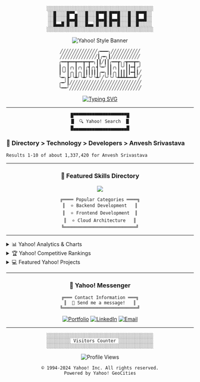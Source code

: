 <div align="center">

```
░░░░░░░░░░░░░░░░░░░░░░░░░░░░░░░░░░░░░░░░
░░█░░░░█▀▀▄░░░█░░░█▀▀█░█▀▀█░░░█░░█▀▀█░░
░░█░░░░█▄▄█░░░█░░░█▄▄█░█▄▄█░░░█░░█▄▄█░░
░░█▄▄█░█░░█░░░█▄▄░█░░█░█░░█░░░█░░█░░░░░
░░░░░░░░░░░░░░░░░░░░░░░░░░░░░░░░░░░░░░░░
```

<img src="/api/placeholder/400/100" alt="Yahoo! Style Banner"/>

```
╱╱╱╱╱╱╱╱╱╱╱╱╱╱╭━━━╮╱╱╱╱╱╱╱╱╱╱╱
╱╱╱╱╱╱╱╱╱╱╱╱╱╱┃╭━╮┃╱╱╱╱╱╱╱╱╱╱╱
╭━━┳━━┳━━┳━┳━╮┃┃╱┃┃╭━━┳╮╭┳━━┳━╮
┃╭╮┃╭╮┃╭╮┃╭┫╭╮┫╰━╯┃┃╭╮┃╰╯┃┃━┫╭╯
┃╰╯┃╭╮┃╭╮┃┃┃┃┃┃╭━╮┃┃╭╮┃┃┃┃┃━┫┃╱
╰━╮┣╯╰┻╯╰┻╯╰╯╰┻╯╱╰╯╰╯╰┻┻┻┻━━┻╯╱
╭━╯┃╱╱╱╱╱╱╱╱╱╱╱╱╱╱╱╱╱╱╱╱╱╱╱╱╱╱╱
╰━━╯╱╱╱╱╱╱╱╱╱╱╱╱╱╱╱╱╱╱╱╱╱╱╱╱╱╱╱
```

[![Typing SVG](https://readme-typing-svg.demolab.com?font=VT323&size=30&duration=3000&pause=1000&color=7E0CCE&center=true&vCenter=true&width=500&lines=Welcome+to+my+Yahoo!+Profile;Featured+on+Yahoo!+Developer+Network;Last+Updated%3A+November+8%2C+2024)](https://git.io/typing-svg)

</div>

---

<div align="center">

```
█▀▀▀▀▀▀▀▀▀▀▀▀▀▀▀▀▀▀▀▀█
█  🔍 Yahoo! Search  █
█▄▄▄▄▄▄▄▄▄▄▄▄▄▄▄▄▄▄▄▄█
```

</div>

### 📖 Directory > Technology > Developers > Anvesh Srivastava

```
Results 1-10 of about 1,337,420 for Anvesh Srivastava
```

---

<div align="center">

### 🎯 Featured Skills Directory
[<img src="https://skillicons.dev/icons?i=java,spring,react,docker" />](https://github.com/rookieanvesh)

```
╔════ Popular Categories ════╗
║  ⭐ Backend Development   ║
║  ⭐ Frontend Development  ║
║  ⭐ Cloud Architecture   ║
╚═══════════════════════════╝
```

</div>

---

<details>
<summary>📊 Yahoo! Analytics & Charts</summary>
<div align="center">

```
╭──────────────────────────────╮
│    Programming Statistics    │
╰──────────────────────────────╯
```

<img src="https://github-readme-streak-stats.herokuapp.com/?user=rookieanvesh&theme=midnight-purple&hide_border=true" width="100%" />

```
╭──────────────────────────────╮
│      Language Rankings       │
╰──────────────────────────────╯
```

<img src="https://github-readme-stats.vercel.app/api/top-langs/?username=rookieanvesh&theme=midnight-purple&hide_border=true&include_all_commits=true&count_private=true&layout=compact" />

</div>
</details>

<details>
<summary>🏆 Yahoo! Competitive Rankings</summary>
<div align="center">

```
╭──────────────────────────────╮
│      LeetCode Rankings       │
╰──────────────────────────────╯
```

<img src="https://leetcard.jacoblin.cool/rookieanvesh?theme=dark&font=VT323" />

```
╭──────────────────────────────╮
│    GeeksForGeeks Status     │
╰──────────────────────────────╯
```

<img src="https://geeks-for-geeks-stats-card.vercel.app/?username=srivastavaanvesh13&theme=dark" />

</div>
</details>

<details>
<summary>💻 Featured Yahoo! Projects</summary>
<div align="center">

```
╭──────────────────────────────╮
│     Top Rated Projects      │
╰──────────────────────────────╯
```

[![Hotel Management](https://github-readme-stats.vercel.app/api/pin/?username=rookieanvesh&repo=hotel-management&theme=midnight-purple)](https://github.com/rookieanvesh/hotel-management)
[![Microservices](https://github-readme-stats.vercel.app/api/pin/?username=rookieanvesh&repo=microservices&theme=midnight-purple)](https://github.com/rookieanvesh/microservices)

</div>
</details>

---

<div align="center">

### 📨 Yahoo! Messenger
```
╔═══ Contact Information ═══╗
║  📧 Send me a message!   ║
╚════════════════════════════╝
```

[![Portfolio](https://img.shields.io/badge/Portfolio-7E0CCE?style=for-the-badge&logo=yahoo&logoColor=white)](https://github.com/rookieanvesh)
[![LinkedIn](https://img.shields.io/badge/LinkedIn-7E0CCE?style=for-the-badge&logo=linkedin&logoColor=white)](https://www.linkedin.com/in/anvesh-/)
[![Email](https://img.shields.io/badge/Email-7E0CCE?style=for-the-badge&logo=gmail&logoColor=white)](mailto:srivastavaanvesh13@gmail.com)

</div>

---

<div align="center">

```
░░░░░░░░░░░░░░░░░░░░░░░░░░░░░░░░░░░░░░░░
░░░░░░░░░ Visitors Counter ░░░░░░░░░░░░░
░░░░░░░░░░░░░░░░░░░░░░░░░░░░░░░░░░░░░░░░
```

![Profile Views](https://komarev.com/ghpvc/?username=rookieanvesh&color=7E0CCE&style=for-the-badge)

```
© 1994-2024 Yahoo! Inc. All rights reserved.
Powered by Yahoo! GeoCities
```

</div>
